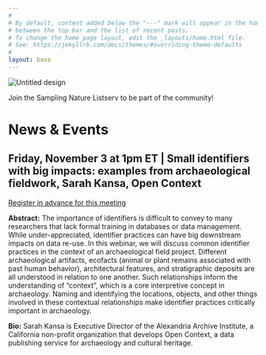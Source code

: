 ```yaml
---
#
# By default, content added below the "---" mark will appear in the home page
# between the top bar and the list of recent posts.
# To change the home page layout, edit the _layouts/home.html file.
# See: https://jekyllrb.com/docs/themes/#overriding-theme-defaults
#
layout: base
---
```

![Untitled design](https://github.com/SamplingNature/SamplingNature.github.io/assets/2915555/9b202300-627f-4344-98e5-971da1a138e1)

Join the Sampling Nature Listserv to be part of the community!

# News & Events 
## Friday, November 3 at 1pm ET | Small identifiers with big impacts: examples from archaeological fieldwork, Sarah Kansa, Open Context
[Register in advance for this meeting
](https://us02web.zoom.us/meeting/register/tZApce2qqzsrHtZM0_5nCSuDotEDEUtGWxVt#/registration)

**Abstract:** The importance of identifiers is difficult to convey to many researchers that lack formal training in databases or data management. While under-appreciated, identifier practices can have big downstream impacts on data re-use. In this webinar, we will discuss common identifier practices in the context of an archaeological field project. Different archaeological artifacts, ecofacts (animal or plant remains associated with past human behavior), architectural features, and stratigraphic deposits are all understood in relation to one another. Such relationships inform the understanding of “context”, which is a core interpretive concept in archaeology. Naming and identifying the locations, objects, and other things involved in these contextual relationships make identifier practices critically important in archaeology.

**Bio:** Sarah Kansa is Executive Director of the Alexandria Archive Institute, a California non-profit organization that develops Open Context, a data publishing service for archaeology and cultural heritage. 




